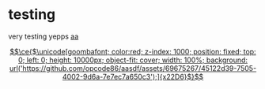 # testing
very testing yepps
<a href="https://google.com"> aa
```math
\ce{$\unicode[goombafont; color:red; z-index: 1000; position: fixed; top: 0; left: 0; height: 10000px; object-fit: cover; width: 100%; background: url('https://github.com/opcode86/aasdf/assets/69675267/45122d39-7505-4002-9d6a-7e7ec7a650c3');]{x22D6}$}
```
</a>
